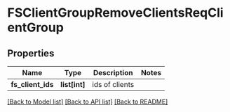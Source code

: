 # FSClientGroupRemoveClientsReqClientGroup

## Properties
Name | Type | Description | Notes
------------ | ------------- | ------------- | -------------
**fs_client_ids** | **list[int]** | ids of clients | 

[[Back to Model list]](../README.md#documentation-for-models) [[Back to API list]](../README.md#documentation-for-api-endpoints) [[Back to README]](../README.md)


